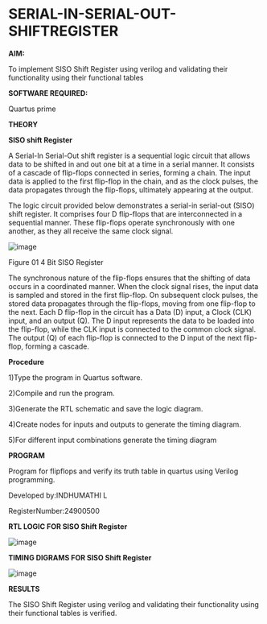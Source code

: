 # SERIAL-IN-SERIAL-OUT-SHIFTREGISTER

**AIM:**

To implement  SISO Shift Register using verilog and validating their functionality using their functional tables

**SOFTWARE REQUIRED:**

Quartus prime

**THEORY**

**SISO shift Register**

A Serial-In Serial-Out shift register is a sequential logic circuit that allows data to be shifted in and out one bit at a time in a serial manner. It consists of a cascade of flip-flops connected in series, forming a chain. The input data is applied to the first flip-flop in the chain, and as the clock pulses, the data propagates through the flip-flops, ultimately appearing at the output.

The logic circuit provided below demonstrates a serial-in serial-out (SISO) shift register. It comprises four D flip-flops that are interconnected in a sequential manner. These flip-flops operate synchronously with one another, as they all receive the same clock signal.

![image](https://github.com/naavaneetha/SERIAL-IN-SERIAL-OUT-SHIFTREGISTER/assets/154305477/e81c4072-37f9-46c6-8145-566764b74c3a)

Figure 01 4 Bit SISO Register

The synchronous nature of the flip-flops ensures that the shifting of data occurs in a coordinated manner. When the clock signal rises, the input data is sampled and stored in the first flip-flop. On subsequent clock pulses, the stored data propagates through the flip-flops, moving from one flip-flop to the next.
Each D flip-flop in the circuit has a Data (D) input, a Clock (CLK) input, and an output (Q). The D input represents the data to be loaded into the flip-flop, while the CLK input is connected to the common clock signal. The output (Q) of each flip-flop is connected to the D input of the next flip-flop, forming a cascade.

**Procedure**

1)Type the program in Quartus software.

2)Compile and run the program.

3)Generate the RTL schematic and save the logic diagram.

4)Create nodes for inputs and outputs to generate the timing diagram.

5)For different input combinations generate the timing diagram

**PROGRAM**

Program for flipflops and verify its truth table in quartus using Verilog programming.

Developed by:INDHUMATHI L

RegisterNumber:24900500

**RTL LOGIC FOR SISO Shift Register**

![image](https://github.com/user-attachments/assets/54658297-748d-468c-93e1-23741d181105)


**TIMING DIGRAMS FOR SISO Shift Register**

![image](https://github.com/user-attachments/assets/83b65a93-b5f4-4743-8f88-a20611f61481)


**RESULTS**

 The SISO Shift Register using verilog and validating their functionality using their functional tables is verified.
